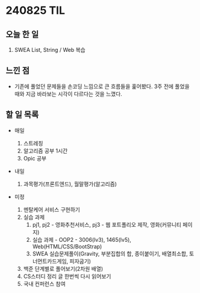 # 240825 TIL

## 오늘 한 일
1. SWEA List, String / Web 복습

## 느낀 점
- 기존에 풀었던 문제들을 손코딩 느낌으로 큰 흐름들을 훑어봤다. 3주 전에 풀었을 때와 지금 바라보는 시각이 다르다는 것을 느꼈다.

## 할 일 목록
 - 매일
    1. 스트레칭
    2. 알고리즘 공부 1시간
    3. Opic 공부

 - 내일
    1. 과목평가(프론트엔드), 월말평가(알고리즘)

 - 미정
    1. 멘탈케어 서비스 구현하기
    2. 실습 과제
        1. pj1, pj2 - 영화추천서비스, pj3 - 웹 포트폴리오 제작, 영화(커뮤니티 페이지)
        2. 실습 과제 - OOP2 - 3006(lv3), 1465(lv5), Web(HTML/CSS/BootStrap)
        3. SWEA 실습문제풀이(Gravity, 부분집합의 합, 종이붙이기, 배열최소합, 토너먼트카드게임, 피자굽기)
    3. 백준 단계별로 풀어보기(2차원 배열)
    4. CS스터디 정리 글 한번씩 다시 읽어보기
    5. 국내 컨퍼런스 참여
